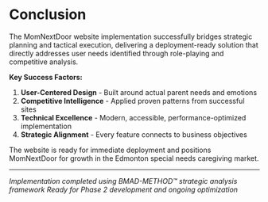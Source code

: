 # Conclusion

The MomNextDoor website implementation successfully bridges strategic planning and tactical execution, delivering a deployment-ready solution that directly addresses user needs identified through role-playing and competitive analysis.

**Key Success Factors:**
1. **User-Centered Design** - Built around actual parent needs and emotions
2. **Competitive Intelligence** - Applied proven patterns from successful sites
3. **Technical Excellence** - Modern, accessible, performance-optimized implementation
4. **Strategic Alignment** - Every feature connects to business objectives

The website is ready for immediate deployment and positions MomNextDoor for growth in the Edmonton special needs caregiving market.

---

*Implementation completed using BMAD-METHOD™ strategic analysis framework*
*Ready for Phase 2 development and ongoing optimization*